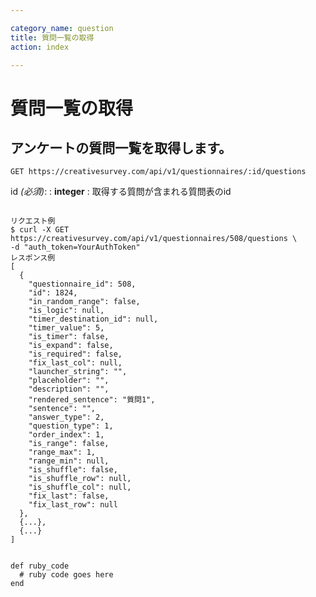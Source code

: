 ```yaml
---

category_name: question
title: 質問一覧の取得
action: index

---
```


# 質問一覧の取得

## アンケートの質問一覧を取得します。

`GET https://creativesurvey.com/api/v1/questionnaires/:id/questions`

id _(必須)_:
: __integer__
: 取得する質問が含まれる質問表のid

~~~

リクエスト例
$ curl -X GET https://creativesurvey.com/api/v1/questionnaires/508/questions \
-d "auth_token=YourAuthToken"
レスポンス例
[
  {
    "questionnaire_id": 508,
    "id": 1824,
    "in_random_range": false,
    "is_logic": null,
    "timer_destination_id": null,
    "timer_value": 5,
    "is_timer": false,
    "is_expand": false,
    "is_required": false,
    "fix_last_col": null,
    "launcher_string": "",
    "placeholder": "",
    "description": "",
    "rendered_sentence": "質問1",
    "sentence": "",
    "answer_type": 2,
    "question_type": 1,
    "order_index": 1,
    "is_range": false,
    "range_max": 1,
    "range_min": null,
    "is_shuffle": false,
    "is_shuffle_row": null,
    "is_shuffle_col": null,
    "fix_last": false,
    "fix_last_row": null
  },
  {...},
  {...}
]


~~~

~~~
def ruby_code
  # ruby code goes here
end
~~~

